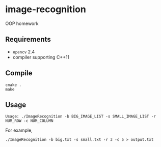 # image-recognition
OOP homework

## Requirements
- `opencv` 2.4
- compiler supporting C++11

## Compile

```
cmake .
make
```

## Usage
```
Usage: ./ImageRecognition -b BIG_IMAGE_LIST -s SMALL_IMAGE_LIST -r NUM_ROW -c NUM_COLUMN
```

For example,

```
./ImageRecognition -b big.txt -s small.txt -r 3 -c 5 > output.txt
```
